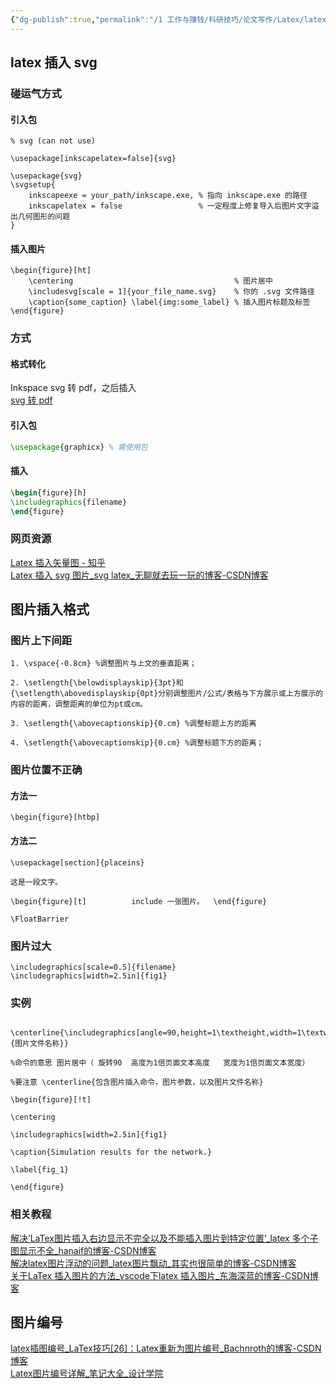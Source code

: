 ```yaml
---
{"dg-publish":true,"permalink":"/1 工作与赚钱/科研技巧/论文写作/Latex/latex图片/","title":"latex图片"}
---
```



## latex 插入 svg
### 碰运气方式

#### 引入包
```
% svg (can not use)

\usepackage[inkscapelatex=false]{svg}
```

```
\usepackage{svg}
\svgsetup{
    inkscapeexe = your_path/inkscape.exe, % 指向 inkscape.exe 的路径
    inkscapelatex = false                 % 一定程度上修复导入后图片文字溢出几何图形的问题
}

```

#### 插入图片
```
\begin{figure}[ht]
    \centering                                    % 图片居中
    \includesvg[scale = 1]{your_file_name.svg}    % 你的 .svg 文件路径
    \caption{some_caption} \label{img:some_label} % 插入图片标题及标签
\end{figure}
```
### 方式
#### 格式转化
Inkspace svg 转 pdf，之后插入  
[svg 转 pdf](../../../../3%20计算机/创建、效率与技巧/非编程软件/编辑与格式/格式转化.md#svg%20转%20pdf)
#### 引入包
```tex
\usepackage{graphicx} % 需使用包
```
#### 插入
```tex
\begin{figure}[h]
\includegraphics{filename}
\end{figure}
```
### 网页资源
[Latex 插入矢量图 - 知乎](https://zhuanlan.zhihu.com/p/359081998)  
[Latex 插入 svg 图片\_svg latex\_无聊就去玩一玩的博客-CSDN博客](https://blog.csdn.net/weixin_43852511/article/details/105599887)

## 图片插入格式
### 图片上下间距
```
1. \vspace{-0.8cm} %调整图⽚与上⽂的垂直距离；

2. \setlength{\belowdisplayskip}{3pt}和{\setlength\abovedisplayskip{0pt}分别调整图⽚/公式/表格与下⽅展⽰或上⽅展⽰的内容的距离，调整距离的单位为pt或cm。

3. \setlength{\abovecaptionskip}{0.cm} %调整标题上⽅的距离

4. \setlength{\abovecaptionskip}{0.cm} %调整标题下⽅的距离；
```
### 图片位置不正确
#### 方法一
```
\begin{figure}[htbp]
```
#### 方法二
```
\usepackage[section]{placeins}

这是一段文字。

\begin{figure}[t]          include 一张图片。  \end{figure}

\FloatBarrier

```
### 图片过大
```
\includegraphics[scale=0.5]{filename}
\includegraphics[width=2.5in]{fig1}
```
### 实例
```
 \centerline{\includegraphics[angle=90,height=1\textheight,width=1\textwidth]{图片文件名称}}

%命令的意思 图片居中（ 旋转90  高度为1倍页面文本高度   宽度为1倍页面文本宽度）

%要注意 \centerline{包含图片插入命令，图片参数，以及图片文件名称}

```

```
\begin{figure}[!t]

\centering

\includegraphics[width=2.5in]{fig1}

\caption{Simulation results for the network.}

\label{fig_1}

\end{figure}
```
### 相关教程
[解决‘LaTex图片插入右边显示不完全以及不能插入图片到特定位置’\_latex 多个子图显示不全\_hanaif的博客-CSDN博客](https://blog.csdn.net/hanjushi2/article/details/82961412)  
[解决latex图片浮动的问题\_latex图片飘动\_其实也很简单的博客-CSDN博客](https://blog.csdn.net/qq_34845880/article/details/124999338)  
[关于LaTex 插入图片的方法\_vscode下latex 插入图片\_东海深蓝的博客-CSDN博客](https://blog.csdn.net/m0_71303814/article/details/128111177)
## 图片编号
[latex插图编号\_LaTex技巧[26]：Latex重新为图片编号\_Bachnroth的博客-CSDN博客](https://blog.csdn.net/weixin_35649491/article/details/114723937)  
[Latex图片编号详解\_笔记大全\_设计学院](https://www.python100.com/html/90566.html)